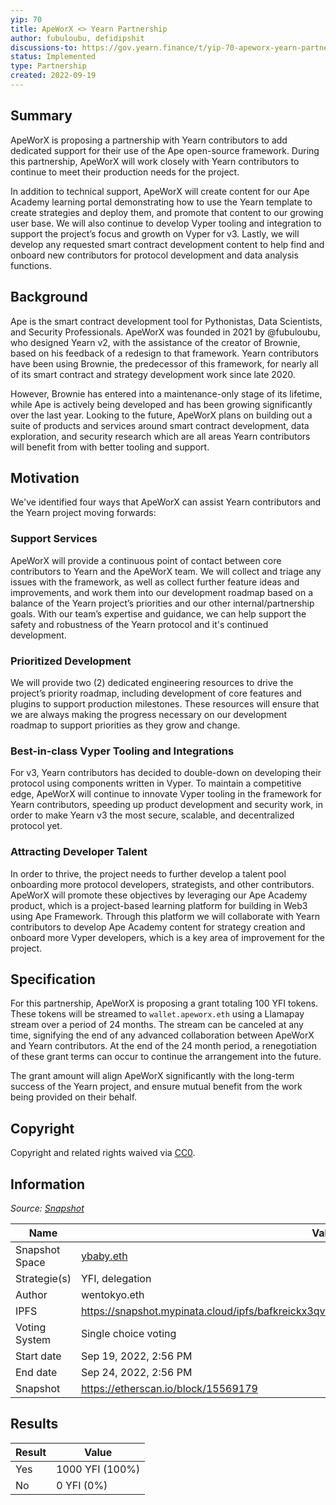 ```yaml
---
yip: 70
title: ApeWorX <> Yearn Partnership
author: fubuloubu, defidipshit
discussions-to: https://gov.yearn.finance/t/yip-70-apeworx-yearn-partnership/12721
status: Implemented
type: Partnership
created: 2022-09-19
---
```


## **Summary**

ApeWorX is proposing a partnership with Yearn contributors to add dedicated support for their use of the Ape open-source framework. During this partnership, ApeWorX will work closely with Yearn contributors to continue to meet their production needs for the project.

In addition to technical support, ApeWorX will create content for our Ape Academy learning portal demonstrating how to use the Yearn template to create strategies and deploy them, and promote that content to our growing user base. We will also continue to develop Vyper tooling and integration to support the project’s focus and growth on Vyper for v3. Lastly, we will develop any requested smart contract development content to help find and onboard new contributors for protocol development and data analysis functions.

## **Background**

Ape is the smart contract development tool for Pythonistas, Data Scientists, and Security Professionals. ApeWorX was founded in 2021 by @fubuloubu, who designed Yearn v2, with the assistance of the creator of Brownie, based on his feedback of a redesign to that framework. Yearn contributors have been using Brownie, the predecessor of this framework, for nearly all of its smart contract and strategy development work since late 2020.

However, Brownie has entered into a maintenance-only stage of its lifetime, while Ape is actively being developed and has been growing significantly over the last year. Looking to the future, ApeWorX plans on building out a suite of products and services around smart contract development, data exploration, and security research which are all areas Yearn contributors will benefit from with better tooling and support.

## **Motivation**

We've identified four ways that ApeWorX can assist Yearn contributors and the Yearn project moving forwards:

### Support Services

ApeWorX will provide a continuous point of contact between core contributors to Yearn and the ApeWorX team. We will collect and triage any issues with the framework, as well as collect further feature ideas and improvements, and work them into our development roadmap based on a balance of the Yearn project’s priorities and our other internal/partnership goals. With our team’s expertise and guidance, we can help support the safety and robustness of the Yearn protocol and it's continued development.

### Prioritized Development

We will provide two (2) dedicated engineering resources to drive the project’s priority roadmap, including development of core features and plugins to support production milestones. These resources will ensure that we are always making the progress necessary on our development roadmap to support priorities as they grow and change.

### Best-in-class Vyper Tooling and Integrations

For v3, Yearn contributors has decided to double-down on developing their protocol using components written in Vyper. To maintain a competitive edge, ApeWorX will continue to innovate Vyper tooling in the framework for Yearn contributors, speeding up product development and security work, in order to make Yearn v3 the most secure, scalable, and decentralized protocol yet.

### Attracting Developer Talent

In order to thrive, the project needs to further develop a talent pool onboarding more protocol developers, strategists, and other contributors. ApeWorX will promote these objectives by leveraging our Ape Academy product, which is a project-based learning platform for building in Web3 using Ape Framework. Through this platform we will collaborate with Yearn contributors to develop Ape Academy content for strategy creation and onboard more Vyper developers, which is a key area of improvement for the project.

## **Specification**

For this partnership, ApeWorX is proposing a grant totaling 100 YFI tokens. These tokens will be streamed to `wallet.apeworx.eth` using a Llamapay stream over a period of 24 months. The stream can be canceled at any time, signifying the end of any advanced collaboration between ApeWorX and Yearn contributors. At the end of the 24 month period, a renegotiation of these grant terms can occur to continue the arrangement into the future.

The grant amount will align ApeWorX significantly with the long-term success of the Yearn project, and ensure mutual benefit from the work being provided on their behalf.

## Copyright

Copyright and related rights waived via [CC0](https://creativecommons.org/publicdomain/zero/1.0/).

## Information

_Source: [Snapshot](https://snapshot.org/#/ybaby.eth/proposal/0x1d34233f80a83c3fc4e41583ba115bfd51d3308c7b35249198cab0e49cd527f3)_

| Name          | Value                                                                           |
| ------------- | ------------------------------------------------------------------------------- |
| Snapshot Space| [ybaby.eth](https://snapshot.org/#/ybaby.eth)                                   |
| Strategie(s)  | YFI, delegation                                                                 |
| Author        | wentokyo.eth                                                                    |
| IPFS          | https://snapshot.mypinata.cloud/ipfs/bafkreickx3qv4zd3cztyuthvxr5melbssq5znybfrkqk523zllcaztfdsy |
| Voting System | Single choice voting                                                            |
| Start date    | Sep 19, 2022, 2:56 PM                                                           |
| End date      | Sep 24, 2022, 2:56 PM                                                           |
| Snapshot      | https://etherscan.io/block/15569179                                             |

## Results

| Result  | Value             |
| ------  | ----------------- |
| Yes     | 1000 YFI (100%)   |
| No      | 0 YFI (0%)        |